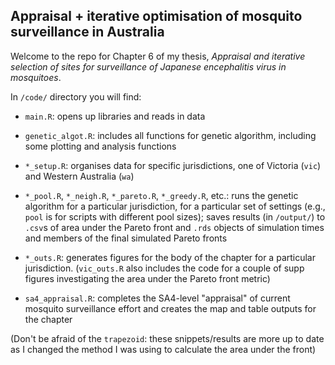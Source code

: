 ## Appraisal + iterative optimisation of mosquito surveillance in Australia

Welcome to the repo for Chapter 6 of my thesis, *Appraisal and iterative selection 
of sites for surveillance of Japanese encephalitis virus in mosquitoes*. 

In `/code/` directory you will find:

- `main.R`: opens up libraries and reads in data

- `genetic_algot.R`: includes all functions for genetic algorithm, including 
some plotting and analysis functions

- `*_setup.R`: organises data for specific jurisdictions, one of Victoria (`vic`) and 
Western Australia (`wa`)

- `*_pool.R`, `*_neigh.R`, `*_pareto.R`, `*_greedy.R`, etc.: runs the genetic algorithm 
for a particular jurisdiction, for a particular set of settings (e.g., `pool` is for 
scripts with different pool sizes); saves results (in `/output/`) to `.csv`s of area 
under the Pareto front and `.rds` objects of simulation times and members of the final 
simulated Pareto fronts

- `*_outs.R`: generates figures for the body of the chapter for a particular jurisdiction. 
(`vic_outs.R` also includes the code for a couple of supp figures investigating the area 
under the Pareto front metric)

- `sa4_appraisal.R`: completes the SA4-level "appraisal" of current mosquito surveillance effort
and creates the map and table outputs for the chapter

(Don't be afraid of the `trapezoid`: these snippets/results are more up to date as 
I changed the method I was using to calculate the area under the front)
